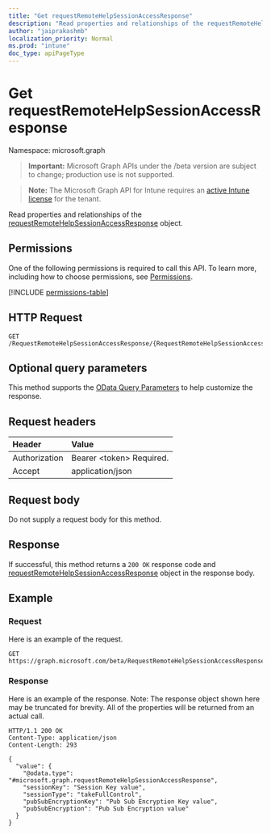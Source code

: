 ```yaml
---
title: "Get requestRemoteHelpSessionAccessResponse"
description: "Read properties and relationships of the requestRemoteHelpSessionAccessResponse object."
author: "jaiprakashmb"
localization_priority: Normal
ms.prod: "intune"
doc_type: apiPageType
---
```


# Get requestRemoteHelpSessionAccessResponse

Namespace: microsoft.graph

> **Important:** Microsoft Graph APIs under the /beta version are subject to change; production use is not supported.

> **Note:** The Microsoft Graph API for Intune requires an [active Intune license](https://go.microsoft.com/fwlink/?linkid=839381) for the tenant.

Read properties and relationships of the [requestRemoteHelpSessionAccessResponse](../resources/intune-remoteassistance-requestremotehelpsessionaccessresponse.md) object.

## Permissions
One of the following permissions is required to call this API. To learn more, including how to choose permissions, see [Permissions](/graph/permissions-reference).

<!-- { "blockType": "permissions", "name": "intune_remoteassistance_requestremotehelpsessionaccessresponse_get" } -->
[!INCLUDE [permissions-table](../includes/permissions/intune-remoteassistance-requestremotehelpsessionaccessresponse-get-permissions.md)]

## HTTP Request
<!-- {
  "blockType": "ignored"
}
-->
``` http
GET /RequestRemoteHelpSessionAccessResponse/{RequestRemoteHelpSessionAccessResponseId}
```

## Optional query parameters
This method supports the [OData Query Parameters](/graph/query-parameters) to help customize the response.

## Request headers
|Header|Value|
|:---|:---|
|Authorization|Bearer &lt;token&gt; Required.|
|Accept|application/json|

## Request body
Do not supply a request body for this method.

## Response
If successful, this method returns a `200 OK` response code and [requestRemoteHelpSessionAccessResponse](../resources/intune-remoteassistance-requestremotehelpsessionaccessresponse.md) object in the response body.

## Example

### Request
Here is an example of the request.
``` http
GET https://graph.microsoft.com/beta/RequestRemoteHelpSessionAccessResponse/{RequestRemoteHelpSessionAccessResponseId}
```

### Response
Here is an example of the response. Note: The response object shown here may be truncated for brevity. All of the properties will be returned from an actual call.
``` http
HTTP/1.1 200 OK
Content-Type: application/json
Content-Length: 293

{
  "value": {
    "@odata.type": "#microsoft.graph.requestRemoteHelpSessionAccessResponse",
    "sessionKey": "Session Key value",
    "sessionType": "takeFullControl",
    "pubSubEncryptionKey": "Pub Sub Encryption Key value",
    "pubSubEncryption": "Pub Sub Encryption value"
  }
}
```
